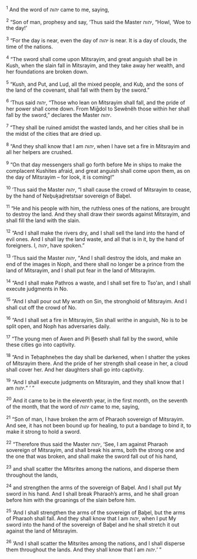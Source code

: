 <sup>1</sup> And the word of יהוה came to me, saying,

<sup>2</sup> “Son of man, prophesy and say, ‘Thus said the Master יהוה, “Howl, ‘Woe to the day!’

<sup>3</sup> “For the day is near, even the day of יהוה is near. It is a day of clouds, the time of the nations.

<sup>4</sup> “The sword shall come upon Mitsrayim, and great anguish shall be in Kush, when the slain fall in Mitsrayim, and they take away her wealth, and her foundations are broken down.

<sup>5</sup> “Kush, and Put, and Luḏ, all the mixed people, and Kuḇ, and the sons of the land of the covenant, shall fall with them by the sword.”

<sup>6</sup> ‘Thus said יהוה, “Those who lean on Mitsrayim shall fall, and the pride of her power shall come down. From Miḡdol to Sewĕnĕh those within her shall fall by the sword,” declares the Master יהוה.

<sup>7</sup> “They shall be ruined amidst the wasted lands, and her cities shall be in the midst of the cities that are dried up.

<sup>8</sup> “And they shall know that I am יהוה, when I have set a fire in Mitsrayim and all her helpers are crushed.

<sup>9</sup> “On that day messengers shall go forth before Me in ships to make the complacent Kushites afraid, and great anguish shall come upon them, as on the day of Mitsrayim – for look, it is coming!”

<sup>10</sup> ‘Thus said the Master יהוה, “I shall cause the crowd of Mitsrayim to cease, by the hand of Neḇuḵaḏretstsar sovereign of Baḇel.

<sup>11</sup> “He and his people with him, the ruthless ones of the nations, are brought to destroy the land. And they shall draw their swords against Mitsrayim, and shall fill the land with the slain.

<sup>12</sup> “And I shall make the rivers dry, and I shall sell the land into the hand of evil ones. And I shall lay the land waste, and all that is in it, by the hand of foreigners. I, יהוה, have spoken.”

<sup>13</sup> ‘Thus said the Master יהוה, “And I shall destroy the idols, and make an end of the images in Noph, and there shall no longer be a prince from the land of Mitsrayim, and I shall put fear in the land of Mitsrayim.

<sup>14</sup> “And I shall make Pathros a waste, and I shall set fire to Tso‛an, and I shall execute judgments in No.

<sup>15</sup> “And I shall pour out My wrath on Sin, the stronghold of Mitsrayim. And I shall cut off the crowd of No.

<sup>16</sup> “And I shall set a fire in Mitsrayim, Sin shall writhe in anguish, No is to be split open, and Noph has adversaries daily.

<sup>17</sup> “The young men of Awen and Pi Ḇeseth shall fall by the sword, while these cities go into captivity.

<sup>18</sup> “And in Teḥaphneḥes the day shall be darkened, when I shatter the yokes of Mitsrayim there. And the pride of her strength shall cease in her, a cloud shall cover her. And her daughters shall go into captivity.

<sup>19</sup> “And I shall execute judgments on Mitsrayim, and they shall know that I am יהוה.” ’ ”

<sup>20</sup> And it came to be in the eleventh year, in the first month, on the seventh of the month, that the word of יהוה came to me, saying,

<sup>21</sup> “Son of man, I have broken the arm of Pharaoh sovereign of Mitsrayim. And see, it has not been bound up for healing, to put a bandage to bind it, to make it strong to hold a sword.

<sup>22</sup> “Therefore thus said the Master יהוה, ‘See, I am against Pharaoh sovereign of Mitsrayim, and shall break his arms, both the strong one and the one that was broken, and shall make the sword fall out of his hand,

<sup>23</sup> and shall scatter the Mitsrites among the nations, and disperse them throughout the lands,

<sup>24</sup> and strengthen the arms of the sovereign of Baḇel. And I shall put My sword in his hand. And I shall break Pharaoh’s arms, and he shall groan before him with the groanings of the slain before him.

<sup>25</sup> ‘And I shall strengthen the arms of the sovereign of Baḇel, but the arms of Pharaoh shall fall. And they shall know that I am יהוה, when I put My sword into the hand of the sovereign of Baḇel and he shall stretch it out against the land of Mitsrayim.

<sup>26</sup> ‘And I shall scatter the Mitsrites among the nations, and I shall disperse them throughout the lands. And they shall know that I am יהוה.’ ”

